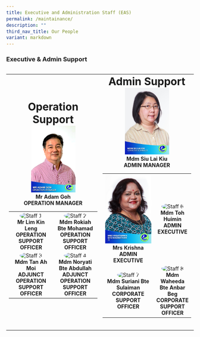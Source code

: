```yaml
---
title: Executive and Administration Staff (EAS)
permalink: /maintainance/
description: ""
third_nav_title: Our People
variant: markdown
---
```

<h3><strong>Executive &amp; Admin Support</strong></h3>
<table style="minWidth: 50px">
<colgroup>
<col>
<col>
</colgroup>


	
</table><table style="width:100%; text-align:center; border-collapse: collapse;"><tbody><tr> <td style="width:50%;"> 
	   <div style="font-size: 200%;text-align:center"><strong>Operation Support</strong></div> 
	    <div style="margin-bottom:10px;"> 
			<img style="width: 50%; height: auto; object-fit: cover;" alt="Operation Manager" src="/images/Staff/Mr_Adam_Goh__Operation_Manager_.jpg">
			 <br> <strong>Mr Adam Goh</strong>
				<br><strong><div style="text-transform: uppercase;">Operation Manager </div></strong>  
				      <table style="width:100%; border:none;"> <tbody><tr> 
							<td style="border:none; width:50%;"> 
							<img style="width:100px; height:100px; border-radius:50%;" alt="Staff 1" src="/images/staff1.jpg">
								<br> <strong>Mr Lim Kin Leng</strong>
								<br><strong><div style="text-transform: uppercase;"> Operation Support Officer </div></strong></td> 
								   <td style="border:none; width:50%;"> 
										<img style="width:100px; height:100px; border-radius:50%;" alt="Staff 2" src="/images/staff2.jpg">
										<br> <strong>Mdm Rokiah Bte Mohamad</strong>
										 <br> <strong><div style="text-transform: uppercase;"> Operation Support Officer </div></strong></td> </tr> 
								        <tr> <td style="border:none;"> 
										    <img style="width:100px; height:100px; border-radius:50%;" alt="Staff 3" src="/images/staff3.jpg">
										     <br> <strong>Mdm Tan Ah Moi</strong>
											   <br><strong><div style="text-transform: uppercase;">Adjunct Operation Support Officer </div></strong></td> 
											     <td style="border:none;"> 
												    <img style="width:100px; height:100px; border-radius:50%;" alt="Staff 4" src="/images/staff4.jpg">
														<br> <strong>Mdm Noryati Bte Abdullah</strong>
														<br><strong><div style="text-transform: uppercase;">Adjunct Operation Support Officer </div></strong></td> </tr> </tbody></table> </div></td> 
		 <td style="width:100%;"> 
		 <div style="margin-bottom:30px;"> 
		 <div style="font-size: 200%;"><strong>Admin Support</strong></div>
		 <img style="width: 50%; height: auto; object-fit: cover; object-position: center top;" alt="Administrative Manager" src="/images/Staff/mdm%20siu%20lai%20kiu.jpg">
			<br> <strong>Mdm Siu Lai Kiu </strong>
			 <br><strong><div style="text-transform: uppercase;"> Admin Manager </div> </strong> 
			        <table style="width:100%; border:none;"> <tbody><tr> 
							<td style="border:none; width:75%;"> 
							<img style="width: 100%; height: auto; object-fit: cover;" alt="ADMIN EXECUTIVE" src="/images/Staff/mrs%20vegatamma%20d_o%20kasinathan.jpg">
							<br> <strong>Mrs Krishna</strong>
							<br><strong><div style="text-transform: uppercase;"> Admin Executive </div></strong></td> 
								   <td style="border:none; width:50%;"> 
										<img style="width:100px; height:100px; border-radius:50%;" alt="Staff 6" src="/images/staff6.jpg">
										<br> <strong>Mdm Toh Huimin</strong>
										<br> <strong><div style="text-transform: uppercase;"> Admin Executive </div></strong></td> </tr> 
								        <tr> <td style="border:none;"> 
												<img style="width:100px; height:100px; border-radius:50%;" alt="Staff 7" src="/images/staff7.jpg">
											  <br> <strong>Mdm Suriani Bte Sulaiman</strong>
												<br><strong><div style="text-transform: uppercase;">Corporate Support Officer </div></strong></td> 
												<td style="border:none;"> 
												<img style="width:100px; height:100px; border-radius:50%;" alt="Staff 8" src="/images/staff8.jpg">
												   <br> <strong>Mdm Waheeda Bte Anbar Beg</strong>
												   <br><strong><div style="text-transform: uppercase;">Corporate Support Officer</div></strong></td> </tr> </tbody></table> </div></td> </tr> </tbody></table>